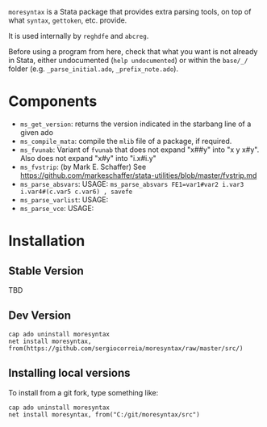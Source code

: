 `moresyntax` is a Stata package that provides extra parsing tools, on top of what `syntax`, `gettoken`, etc. provide.

It is used internally by `reghdfe` and `abcreg`.

Before using a program from here, check that what you want is not already in Stata,
either undocumented (`help undocumented`) or within the `base/_/` folder (e.g. `_parse_initial.ado`, `_prefix_note.ado`).


# Components

- `ms_get_version`: returns the version indicated in the starbang line of a given ado
- `ms_compile_mata`: compile the `mlib` file of a package, if required.
- `ms_fvunab`: Variant of `fvunab` that does not expand "x##y" into "x y x#y". Also does not expand "x#y" into "i.x#i.y"
- `ms_fvstrip`: (by Mark E. Schaffer) See https://github.com/markeschaffer/stata-utilities/blob/master/fvstrip.md
- `ms_parse_absvars`: USAGE: `ms_parse_absvars FE1=var1#var2 i.var3 i.var4#(c.var5 c.var6) , savefe`
- `ms_parse_varlist`: USAGE:
- `ms_parse_vce`: USAGE:


# Installation

## Stable Version

TBD

## Dev Version

```
cap ado uninstall moresyntax
net install moresyntax, from(https://github.com/sergiocorreia/moresyntax/raw/master/src/)
```


## Installing local versions

To install from a git fork, type something like:

```
cap ado uninstall moresyntax
net install moresyntax, from("C:/git/moresyntax/src")
```

